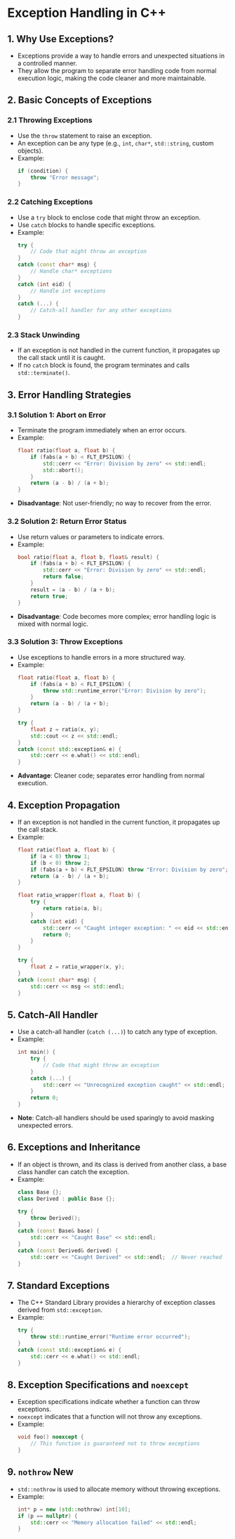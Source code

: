 
# Exception Handling in C++

## 1. Why Use Exceptions?
- Exceptions provide a way to handle errors and unexpected situations in a controlled manner.
- They allow the program to separate error handling code from normal execution logic, making the code cleaner and more maintainable.

## 2. Basic Concepts of Exceptions

### 2.1 Throwing Exceptions
- Use the `throw` statement to raise an exception.
- An exception can be any type (e.g., `int`, `char*`, `std::string`, custom objects).
- Example:
  ```cpp
  if (condition) {
      throw "Error message";
  }
  ```

### 2.2 Catching Exceptions
- Use a `try` block to enclose code that might throw an exception.
- Use `catch` blocks to handle specific exceptions.
- Example:
  ```cpp
  try {
      // Code that might throw an exception
  }
  catch (const char* msg) {
      // Handle char* exceptions
  }
  catch (int eid) {
      // Handle int exceptions
  }
  catch (...) {
      // Catch-all handler for any other exceptions
  }
  ```

### 2.3 Stack Unwinding
- If an exception is not handled in the current function, it propagates up the call stack until it is caught.
- If no `catch` block is found, the program terminates and calls `std::terminate()`.

## 3. Error Handling Strategies

### 3.1 Solution 1: Abort on Error
- Terminate the program immediately when an error occurs.
- Example:
  ```cpp
  float ratio(float a, float b) {
      if (fabs(a + b) < FLT_EPSILON) {
          std::cerr << "Error: Division by zero" << std::endl;
          std::abort();
      }
      return (a - b) / (a + b);
  }
  ```
- **Disadvantage**: Not user-friendly; no way to recover from the error.

### 3.2 Solution 2: Return Error Status
- Use return values or parameters to indicate errors.
- Example:
  ```cpp
  bool ratio(float a, float b, float& result) {
      if (fabs(a + b) < FLT_EPSILON) {
          std::cerr << "Error: Division by zero" << std::endl;
          return false;
      }
      result = (a - b) / (a + b);
      return true;
  }
  ```
- **Disadvantage**: Code becomes more complex; error handling logic is mixed with normal logic.

### 3.3 Solution 3: Throw Exceptions
- Use exceptions to handle errors in a more structured way.
- Example:
  ```cpp
  float ratio(float a, float b) {
      if (fabs(a + b) < FLT_EPSILON) {
          throw std::runtime_error("Error: Division by zero");
      }
      return (a - b) / (a + b);
  }

  try {
      float z = ratio(x, y);
      std::cout << z << std::endl;
  }
  catch (const std::exception& e) {
      std::cerr << e.what() << std::endl;
  }
  ```
- **Advantage**: Cleaner code; separates error handling from normal execution.

## 4. Exception Propagation
- If an exception is not handled in the current function, it propagates up the call stack.
- Example:
  ```cpp
  float ratio(float a, float b) {
      if (a < 0) throw 1;
      if (b < 0) throw 2;
      if (fabs(a + b) < FLT_EPSILON) throw "Error: Division by zero";
      return (a - b) / (a + b);
  }

  float ratio_wrapper(float a, float b) {
      try {
          return ratio(a, b);
      }
      catch (int eid) {
          std::cerr << "Caught integer exception: " << eid << std::endl;
          return 0;
      }
  }

  try {
      float z = ratio_wrapper(x, y);
  }
  catch (const char* msg) {
      std::cerr << msg << std::endl;
  }
  ```

## 5. Catch-All Handler
- Use a catch-all handler (`catch (...)`) to catch any type of exception.
- Example:
  ```cpp
  int main() {
      try {
          // Code that might throw an exception
      }
      catch (...) {
          std::cerr << "Unrecognized exception caught" << std::endl;
      }
      return 0;
  }
  ```
- **Note**: Catch-all handlers should be used sparingly to avoid masking unexpected errors.

## 6. Exceptions and Inheritance
- If an object is thrown, and its class is derived from another class, a base class handler can catch the exception.
- Example:
  ```cpp
  class Base {};
  class Derived : public Base {};

  try {
      throw Derived();
  }
  catch (const Base& base) {
      std::cerr << "Caught Base" << std::endl;
  }
  catch (const Derived& derived) {
      std::cerr << "Caught Derived" << std::endl;  // Never reached
  }
  ```

## 7. Standard Exceptions
- The C++ Standard Library provides a hierarchy of exception classes derived from `std::exception`.
- Example:
  ```cpp
  try {
      throw std::runtime_error("Runtime error occurred");
  }
  catch (const std::exception& e) {
      std::cerr << e.what() << std::endl;
  }
  ```

## 8. Exception Specifications and `noexcept`
- Exception specifications indicate whether a function can throw exceptions.
- `noexcept` indicates that a function will not throw any exceptions.
- Example:
  ```cpp
  void foo() noexcept {
      // This function is guaranteed not to throw exceptions
  }
  ```

## 9. `nothrow` New
- `std::nothrow` is used to allocate memory without throwing exceptions.
- Example:
  ```cpp
  int* p = new (std::nothrow) int[10];
  if (p == nullptr) {
      std::cerr << "Memory allocation failed" << std::endl;
  }
  ```
